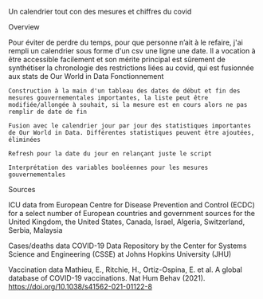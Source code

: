 Un calendrier tout con des mesures et chiffres du covid

Overview

Pour éviter de perdre du temps, pour que personne n’ait à le refaire, j'ai rempli un calendrier sous forme d'un csv une ligne une date. Il a vocation à être accessible facilement et son mérite principal est sûrement de synthétiser la chronologie des restrictions liées au covid, qui est fusionnée aux stats de Our World in Data
Fonctionnement

    Construction à la main d'un tableau des dates de début et fin des mesures gouvernementales importantes, la liste peut être modifiée/allongée à souhait, si la mesure est en cours alors ne pas remplir de date de fin

    Fusion avec le calendrier jour par jour des statistiques importantes de Our World in Data. Différentes statistiques peuvent être ajoutées, éliminées

    Refresh pour la date du jour en relançant juste le script

    Interprétation des variables booléennes pour les mesures gouvernementales


Sources

ICU data from European Centre for Disease Prevention and Control (ECDC) for a select number of European countries and government sources for the United Kingdom, the United States, Canada, Israel, Algeria, Switzerland, Serbia, Malaysia

Cases/deaths data COVID-19 Data Repository by the Center for Systems Science and Engineering (CSSE) at Johns Hopkins University (JHU)

Vaccination data Mathieu, E., Ritchie, H., Ortiz-Ospina, E. et al. A global database of COVID-19 vaccinations. Nat Hum Behav (2021). https://doi.org/10.1038/s41562-021-01122-8